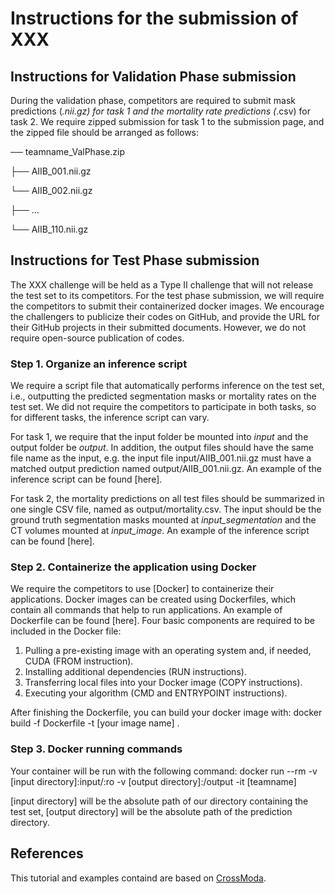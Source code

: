 # Instructions for the submission of XXX

## Instructions for Validation Phase submission
During the validation phase, competitors are required to submit mask predictions (*.nii.gz) for task 1 and the mortality rate predictions (*.csv) for task 2. We require zipped submission for task 1 to the submission page, and the zipped file should be arranged as follows:

── teamname_ValPhase.zip

   ├── AIIB_001.nii.gz
   
   └── AIIB_002.nii.gz
   
   ├── ...
   
   └── AIIB_110.nii.gz


## Instructions for Test Phase submission

The XXX challenge will be held as a Type II challenge that will not release the test set to its competitors. For the test phase submission, we will require the competitors to submit their containerized docker images. We encourage the challengers to publicize their codes on GitHub, and provide the URL for their GitHub projects in their submitted documents. However, we do not require open-source publication of codes. 

### Step 1. Organize an inference script

We require a script file that automatically performs inference on the test set, i.e., outputting the predicted segmentation masks or mortality rates on the test set. We did not require the competitors to participate in both tasks, so for different tasks, the inference script can vary.

For task 1, we require that the input folder be mounted into *input* and the output folder be *output*. In addition, the output files should have the same file name as the input, e.g. the input file input/AIIB_001.nii.gz must have a matched output prediction named output/AIIB_001.nii.gz. An example of the inference script can be found [here].

For task 2, the mortality predictions on all test files should be summarized in one single CSV file, named as output/mortality.csv. The input should be the ground truth segmentation masks mounted at *input_segmentation* and the CT volumes mounted at *input_image*. An example of the inference script can be found [here].




### Step 2. Containerize the application using Docker

We require the competitors to use [Docker] to containerize their applications. Docker images can be created using Dockerfiles, which contain all commands that help to run applications. An example of Dockerfile can be found [here]. Four basic components are required to be included in the Docker file:

1. Pulling a pre-existing image with an operating system and, if needed, CUDA (FROM instruction).
2. Installing additional dependencies (RUN instructions).
3. Transferring local files into your Docker image (COPY instructions).
4. Executing your algorithm (CMD  and ENTRYPOINT instructions).

After finishing the Dockerfile, you can build your docker image with:
docker build -f Dockerfile -t [your image name] .


### Step 3. Docker running commands
Your container will be run with the following command:
docker run --rm -v [input directory]:input/:ro -v [output directory]:/output -it [teamname]

[input directory] will be the absolute path of our directory containing the test set, [output directory] will be the absolute path of the prediction directory.

## References
This tutorial and examples containd are based on [CrossModa](https://crossmoda.grand-challenge.org/submission/).
